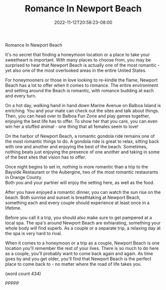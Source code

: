 ﻿---
title: "Romance In Newport Beach"
date: 2022-11-12T20:58:23-08:00
description: "long articles Tips for Web Success"
featured_image: "/images/long articles.jpg"
tags: ["long articles"]
---

Romance In Newport Beach

It's no secret that finding a honeymoon location or
a place to take your sweetheart is important.  With 
many places to choose from, you may be surprised to
hear that Newport Beach is actually one of the most
romantic - yet also one of the most overlooked areas
in the entire United States.

For honeymooners or those in love looking to re-kindle
the flame, Newport Beach has a lot to offer when it 
comes to romance.  The entire environment and setting
around the Beach is romantic, with romance budding at 
each and every turn.

On a hot day, walking hand in hand down Marine Avenue
on Balboa Island is enriching.  You and your mate can
check out the sites and talk about things.  Then, you 
can head over to Balboa Fun Zone and play games together,
enjoying the best life has to offer.  To show her that
you care, you can even win her a stuffed animal - one
thing that all females seem to love!

On the harbor of Newport Beach, a romantic gondola ride
remains one of the most romantic things to do.  A gondola
ride is great to relax, sitting back with one and another
and enjoying the best of the beach.  Sometimes, nothing
beats just enjoying the presence of one another and
taking in some of the best sites that vision has to offer.

Once night begins to set in, nothing is more romantic 
than a trip to the Bayside Restaurant or the Aubergine,
two of the most romantic restaurants in Orange County.  
Both you and your partner will enjoy the setting here, as
well as the food.

After you have enjoyed a romantic dinner, you can watch
the sun rise on the beach.  Both sunrise and sunset is
breathtaking at Newport Beach, something each and every 
couple should experience at least once in a lifetime.

Before you call it a trip, you should also make sure to
get pampered at a local spa.  The spa's around Newport
Beach are exhiarating, something your whole body will 
find superb.  As a couple or a separate trip, a relaxing
day at the spa is very hard to rival.

When it comes to a honeymoon or a trip as a couple, 
Newport Beach is one location you'll remember the rest of
your lives.  There is so much to do here as a couple, 
you'll probably want to come back again and again.  As 
time goes by and you get older, you'll find that Newport
Beach is the perfect place to come back to - no matter
where the road of life takes you.

(word count 434)

PPPPP


